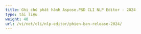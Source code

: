 ```yaml
---
title: Ghi chú phát hành Aspose.PSD CLI NLP Editor - 2024
type: tài liệu
weight: 40
url: /vi/net/cli/nlp-editor/phien-ban-release-2024/
---
```

